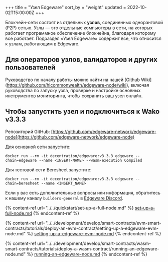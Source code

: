+++
title = "Узел Edgeware"
sort_by = "weight"
updated = 2022-10-02T15:00:00Z
+++

Блокчейн-сети состоят из отдельных **узлов**, соединенных одноранговой (P2P) сетью. Узлы — это отдельные компьютеры в сети, на которых работает программное обеспечение блокчейна, благодаря которому все работает. Подраздел «Узел Edgeware» содержит все, что относится к узлам, работающим в Edgeware.

## Для операторов узлов, валидаторов и других пользователей

Руководство по началу работы можно найти на нашей [Github Wiki] (https://github.com/hicommonwealth/edgeware-node/wiki), включая руководства по запуску узла, проверке и настройке основных инструментов мониторинга, чтобы сохранить ваш узел онлайн.

## Чтобы запустить узел и подключиться к Wako v3.3.3

Репозиторий GitHub: [https://github.com/edgeware-network/edgeware-node](https://github.com/edgeware-network/edgeware-node)

Для основной сети запустите:

```
docker run --rm -it decentration/edgeware:v3.3.3 edgeware --chain=edgeware --name <INSERT-NAME> --wasm-execution Compiled
```

Для тестовой сети Beresheet запустите:

```
docker run --rm -it decentration/edgeware:v3.3.3 edgeware --chain=beresheet --name <INSERT_NAME>
```

Если у вас есть дополнительные вопросы или информация, обратитесь к нашему каналу `builders-general` в [Edgeware Discord](https://discord.gg/zdFJm4gA5M).

{% content-ref url="../../quickstart/set-up-a-full-node.md" %}
[set-up-a-full-node.md](../../quickstart/set-up-a-full-node/)
{% endcontent-ref %}

{% content-ref url="../../development/develop/smart-contracts/evm-smart-contracts/tutorials/deploy-an-evm-contract/setting-up-a-edgeware-evm-node.md" %}
[setting-up-a-edgeware-evm-node.md](../../development/develop/smart-contracts/evm-smart-contracts/tutorials/deploy-an-evm-contract/setting-up-a-edgeware-evm-node/)
{% endcontent-ref %}

{% content-ref url="../../development/develop/smart-contracts/wasm-smart-contracts/tutorials/deploy-a-wasm-contract/running-an-edgeware-node.md" %}
[running-an-edgeware-node.md](../../development/develop/smart-contracts/wasm-smart-contracts/tutorials/deploy-a-wasm-contract/running-an-edgeware-node/)
{% endcontent-ref %}
